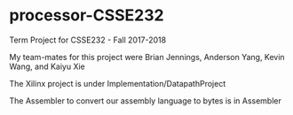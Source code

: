 # processor-CSSE232
Term Project for CSSE232 - Fall 2017-2018

My team-mates for this project were Brian Jennings, Anderson Yang, Kevin Wang, and Kaiyu Xie

The Xilinx project is under Implementation/DatapathProject

The Assembler to convert our assembly language to bytes is in Assembler
